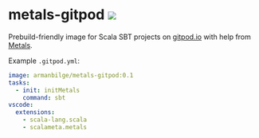 # metals-gitpod [![](https://img.shields.io/docker/pulls/armanbilge/metals-gitpod.svg)](https://hub.docker.com/repository/docker/armanbilge/metals-gitpod)

Prebuild-friendly image for Scala SBT projects on [gitpod.io](https://gitpod.io) with help from [Metals](https://scalameta.org/metals/).

Example `.gitpod.yml`:
```yaml
image: armanbilge/metals-gitpod:0.1
tasks:
  - init: initMetals
    command: sbt
vscode:
  extensions:
    - scala-lang.scala
    - scalameta.metals
```
